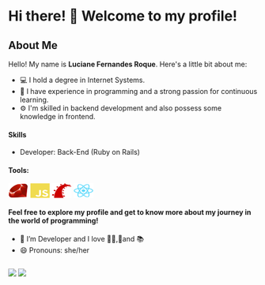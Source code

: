 # Hi there! 👋 Welcome to my profile!

## About Me
Hello! My name is **Luciane Fernandes Roque**. Here's a little bit about me:
- 💻 I hold a degree in Internet Systems.
- 💼 I have experience in programming and a strong passion for continuous learning.
- ⚙️ I'm skilled in backend development and also possess some knowledge in frontend.

#### Skills
- Developer: Back-End (Ruby on Rails)

#### Tools:
<img align="center" alt="Ruby" height="30" width="40" src="https://raw.githubusercontent.com/devicons/devicon/master/icons/ruby/ruby-original.svg">
<img align="center" alt="JavaScript" height="30" width="40" src="https://raw.githubusercontent.com/devicons/devicon/master/icons/javascript/javascript-plain.svg">
<img align="center" alt="Rails" height="30" width="40" src="https://raw.githubusercontent.com/devicons/devicon/master/icons/rails/rails-plain.svg">
<img align="center" alt="React" height="30" width="40" src="https://raw.githubusercontent.com/devicons/devicon/master/icons/react/react-original.svg">

#### Feel free to explore my profile and get to know more about my journey in the world of programming!

- 🔭 I’m Developer and I love 👩‍💻,🎸and 📚
- 😄 Pronouns: she/her

##
<div>
 <a href="https://www.linkedin.com/in/luciane-fernandes-roque-9862a961" target="_blank"><img src="https://img.shields.io/badge/-LinkedIn-%230077B5?style=for-the-badge&logo=linkedin&logoColor=white" target="_blank"></a> 
  <a href = "mailto:lucianefernandescdf@gmail.com"><img src="https://img.shields.io/badge/-Gmail-%23333?style=for-the-badge&logo=gmail&logoColor=white" target="_blank"></a>
</div>





